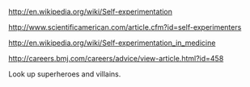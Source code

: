 http://en.wikipedia.org/wiki/Self-experimentation

http://www.scientificamerican.com/article.cfm?id=self-experimenters

http://en.wikipedia.org/wiki/Self-experimentation_in_medicine

http://careers.bmj.com/careers/advice/view-article.html?id=458

Look up superheroes and villains.